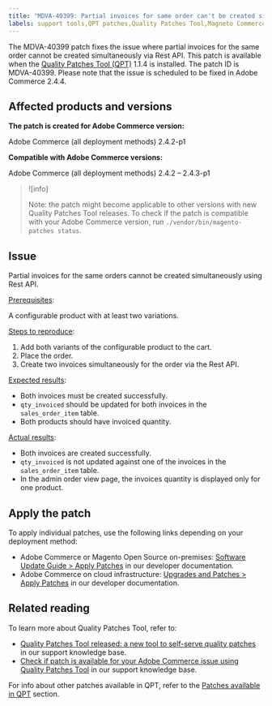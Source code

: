 ```yaml
---
title: "MDVA-40399: Partial invoices for same order can't be created simultaneously via API"
labels: support tools,QPT patches,Quality Patches Tool,Magneto Commerce Cloud,QPT 1.1.4,Adobe Commerce,cloud infrastructure,on-premises,2.4.2,2.4.2-p1,2.4.2-p2,2.4.3,2.4.3-p1
---
```


The MDVA-40399 patch fixes the issue where partial invoices for the same order cannot be created simultaneously via Rest API. This patch is available when the [Quality Patches Tool (QPT)](https://devdocs.magento.com/guides/v2.4/comp-mgr/patching.html#mqp) 1.1.4 is installed. The patch ID is MDVA-40399. Please note that the issue is scheduled to be fixed in Adobe Commerce 2.4.4.

## Affected products and versions

**The patch is created for Adobe Commerce version:**

Adobe Commerce (all deployment methods) 2.4.2-p1

**Compatible with Adobe Commerce versions:**

Adobe Commerce (all deployment methods) 2.4.2 – 2.4.3-p1

>![info]
>
>Note: the patch might become applicable to other versions with new Quality Patches Tool releases. To check if the patch is compatible with your Adobe Commerce version, run `./vendor/bin/magento-patches status`.

## Issue

Partial invoices for the same orders cannot be created simultaneously using Rest API.

<ins>Prerequisites</ins>:

A configurable product with at least two variations.

<ins>Steps to reproduce</ins>:

1. Add both variants of the configurable product to the cart.
1. Place the order.
1. Create two invoices simultaneously for the order via the Rest API.

<ins>Expected results</ins>:

* Both invoices must be created successfully.
* `qty_invoiced` should be updated for both invoices in the `sales_order_item` table.
* Both products should have invoiced quantity.

<ins>Actual results</ins>:

* Both invoices are created successfully.
* `qty_invoiced` is not updated against one of the invoices in the `sales_order_item` table.
* In the admin order view page, the invoices quantity is displayed only for one product.

## Apply the patch

To apply individual patches, use the following links depending on your deployment method:

* Adobe Commerce or Magento Open Source on-premises: [Software Update Guide > Apply Patches](https://devdocs.magento.com/guides/v2.4/comp-mgr/patching/mqp.html) in our developer documentation.
* Adobe Commerce on cloud infrastructure: [Upgrades and Patches > Apply Patches](https://devdocs.magento.com/cloud/project/project-patch.html) in our developer documentation. 

## Related reading

To learn more about Quality Patches Tool, refer to:

* [Quality Patches Tool released: a new tool to self-serve quality patches](https://support.magento.com/hc/en-us/articles/360047139492) in our support knowledge base.
* [Check if patch is available for your Adobe Commerce issue using Quality Patches Tool](https://support.magento.com/hc/en-us/articles/360047125252) in our support knowledge base.

For info about other patches available in QPT, refer to the [Patches available in QPT](https://support.magento.com/hc/en-us/sections/360010506631-Patches-available-in-QPT-tool-) section.
